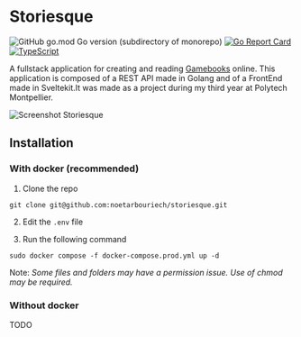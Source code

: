 # Storiesque

![GitHub go.mod Go version (subdirectory of monorepo)](https://img.shields.io/github/go-mod/go-version/noetarbouriech/storiesque?filename=backend%2Fgo.mod)
[![Go Report Card](https://goreportcard.com/badge/github.com/noetarbouriech/storiesque/backend)](https://goreportcard.com/report/github.com/noetarbouriech/storiesque/backend)
[![TypeScript](https://badgen.net/badge/icon/typescript?icon=typescript&label)](https://typescriptlang.org)

A fullstack application for creating and reading [Gamebooks](https://en.wikipedia.org/wiki/Gamebook) online. This application is composed of a REST API made in Golang and of a FrontEnd made in Sveltekit.It was made as a project during my third year at Polytech Montpellier.

![Screenshot Storiesque](https://user-images.githubusercontent.com/78071629/211106925-040ce940-11e9-4edb-91fc-287cc4320758.png)

## Installation

### With docker (recommended)

1. Clone the repo
```
git clone git@github.com:noetarbouriech/storiesque.git
```

2. Edit the `.env` file

2. Run the following command
```
sudo docker compose -f docker-compose.prod.yml up -d
```

Note: *Some files and folders may have a permission issue. Use of chmod may be required.*

### Without docker

TODO
